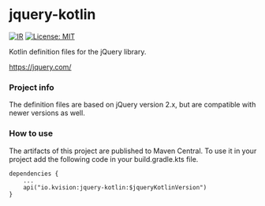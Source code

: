 # jquery-kotlin

[![IR](https://img.shields.io/badge/Kotlin%2FJS-IR%20supported-yellow)](https://kotl.in/jsirsupported)
[![License: MIT](https://img.shields.io/badge/License-MIT-yellow.svg)](https://opensource.org/licenses/MIT)

Kotlin definition files for the jQuery library.

https://jquery.com/

### Project info

The definition files are based on jQuery version 2.x, but are compatible with newer versions as well.

### How to use

The artifacts of this project are published to Maven Central.
To use it in your project add the following code in your build.gradle.kts file.

    dependencies {
        ...
        api("io.kvision:jquery-kotlin:$jqueryKotlinVersion")
    }
